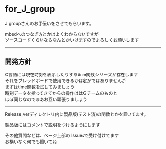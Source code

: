 # for_J_group

J groupさんのお手伝いをさせてもらいます。

mbedへのつなぎ方とかはよくわからないですが  
ソースコードくらいならなんとかいけますのでよろしくお願いします  

***
## 開発方針
C言語には現在時刻を表示したりするtime関数シリーズが存在します  
それをブレッドボードで使用できるかは定かではありませんが  
まずはtime関数を試してみましょう  
時刻データを拾ってきてからの操作ははＧチームのものと  
ほぼ同じなのでまあお互い頑張りましょう  

***
Release_verディレクトリ内に製品版(テスト済)の関数とかを置いてます。  

製品版にはコメントで説明をつけるようにします

その他質問などは、ページ上部の Issuesで受け付けてます  
お構いなく何でも聞いてね